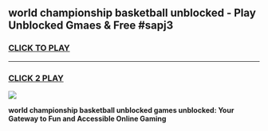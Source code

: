 
## world championship basketball unblocked - Play Unblocked Gmaes & Free #sapj3
<h3>
<a href="https://news.freeplayer.one?title=world_championship_basketball_unblocked&ref=24F">CLICK TO PLAY</a></h3>
<hr>

<h3>
<a href="https://news.freeplayer.one?title=world_championship_basketball_unblocked&ref=24F">CLICK 2 PLAY</a>
  
</h3>

<a href="https://news.freeplayer.one?title=world_championship_basketball_unblocked&ref=24F/"><img src="https://clearcache.store/games.png"></a>


**world championship basketball unblocked games unblocked: Your Gateway to Fun and Accessible Online Gaming**
